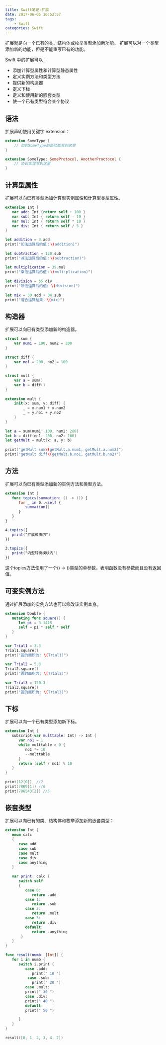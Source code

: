 ```yaml
---
title: Swift笔记-扩展
date: 2017-06-06 16:53:57
tags: 
	- Swift 
categories: Swift 
---
```


扩展就是向一个已有的类、结构体或枚举类型添加新功能。
扩展可以对一个类型添加新的功能，但是不能重写已有的功能。

Swift 中的扩展可以：
- 添加计算型属性和计算型静态属性
- 定义实例方法和类型方法
- 提供新的构造器
- 定义下标
- 定义和使用新的嵌套类型
- 使一个已有类型符合某个协议

<!-- more -->

## 语法


扩展声明使用关键字 extension：

```swift
extension SomeType {
    // 加到SomeType的新功能写到这里
}
```

```swift
extension SomeType: SomeProtocol, AnotherProctocol {
    // 协议实现写到这里
}
```


## 计算型属性

扩展可以向已有类型添加计算型实例属性和计算型类型属性。


```swift
extension Int {
   var add: Int {return self + 100 }
   var sub: Int { return self - 10 }
   var mul: Int { return self * 10 }
   var div: Int { return self / 5 }
}
    
let addition = 3.add
print("加法运算后的值：\(addition)")
    
let subtraction = 120.sub
print("减法运算后的值：\(subtraction)")
    
let multiplication = 39.mul
print("乘法运算后的值：\(multiplication)")
    
let division = 55.div
print("除法运算后的值: \(division)")
    
let mix = 30.add + 34.sub
print("混合运算结果：\(mix)")
```


## 构造器

扩展可以向已有类型添加新的构造器。


```swift
struct sum {
    var num1 = 100, num2 = 200
}
    
struct diff {
    var no1 = 200, no2 = 100
}
    
struct mult {
    var a = sum()
    var b = diff()
}
    
extension mult {
    init(x: sum, y: diff) {
        _ = x.num1 + x.num2
        _ = y.no1 + y.no2
    }
}
    
let a = sum(num1: 100, num2: 200)
let b = diff(no1: 200, no2: 100)
let getMult = mult(x: a, y: b)
    
print("getMult sum\(getMult.a.num1, getMult.a.num2)")
print("getMult diff\(getMult.b.no1, getMult.b.no2)")   
```


## 方法

扩展可以向已有类型添加新的实例方法和类型方法。


```swift
extension Int {
   func topics(summation: () -> ()) {
      for _ in 0..<self {
         summation() 
      }
   }
}  

4.topics({
   print("扩展模块内")       
})    
    
3.topics({
   print("内型转换模块内")       
})  
```
  

这个topics方法使用了一个() -> ()类型的单参数，表明函数没有参数而且没有返回值。

## 可变实例方法

通过扩展添加的实例方法也可以修改该实例本身。

  

```swift
extension Double {
   mutating func square() {
      let pi = 3.1415
      self = pi * self * self
   }
}
    
var Trial1 = 3.3
Trial1.square()
print("圆的面积为: \(Trial1)")
    
var Trial2 = 5.8
Trial2.square()
print("圆的面积为: \(Trial2)")
    
var Trial3 = 120.3
Trial3.square()
print("圆的面积为: \(Trial3)")  
```
  

## 下标

扩展可以向一个已有类型添加新下标。

  

```swift
extension Int {
   subscript(var multtable: Int) -> Int {
      var no1 = 1
      while multtable > 0 {
         no1 *= 10
         --multtable
      }
      return (self / no1) % 10
   }
}
    
print(12[0])  //2
print(7869[1]) //6
print(786543[2]) //5      
```
  

## 嵌套类型

扩展可以向已有的类、结构体和枚举添加新的嵌套类型：
  

```swift
extension Int {
   enum calc
   {
      case add
      case sub
      case mult
      case div
      case anything
   }
  
   var print: calc {
      switch self
      {
         case 0:
            return .add
         case 1:
            return .sub
         case 2:
            return .mult
         case 3:
            return .div
         default:
            return .anything
       }
   }
}
    
func result(numb: [Int]) {
   for i in numb {
      switch i.print {
         case .add:
            print(" 10 ")
          case .sub:
            print(" 20 ")
         case .mult:
         print(" 30 ")
         case .div:
         print(" 40 ")
         default:
         print(" 50 ")

      }
   }
}
    
result([0, 1, 2, 3, 4, 7])
```
  
